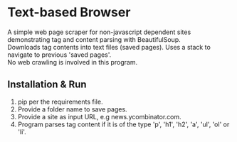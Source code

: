 # Text-based Browser
A simple web page scraper for non-javascript dependent sites demonstrating tag and content parsing with BeautifulSoup.  
Downloads tag contents into text files (saved pages). Uses a stack to navigate to previous 'saved pages'.  
No web crawling is involved in this program.

## Installation & Run
1. pip per the requirements file.
2. Provide a folder name to save pages.
3. Provide a site as input URL, e.g news.ycombinator.com.
4. Program parses tag content if it is of the type 'p', 'h1', 'h2', 'a', 'ul', 'ol' or 'li'.

